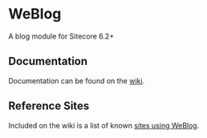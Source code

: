 # WeBlog #

A blog module for Sitecore 6.2+

## Documentation ##

Documentation can be found on the [wiki](https://github.com/WeTeam/WeBlog/wiki).

## Reference Sites ##

Included on the wiki is a list of known [sites using WeBlog](https://github.com/WeTeam/WeBlog/wiki/Sites-Running-WeBlog).